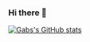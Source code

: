 ### Hi there 👋

[![Gabs's GitHub stats](https://github-readme-stats.vercel.app/api?username=gacerioni&show_icons=true&theme=radical)](https://github.com/anuraghazra/github-readme-stats)

<!--
**gacerioni/gacerioni** is a ✨ _special_ ✨ repository because its `README.md` (this file) appears on your GitHub profile.

Here are some ideas to get you started:

- 🔭 I’m currently working on ...
- 🌱 I’m currently learning ...
- 👯 I’m looking to collaborate on ...
- 🤔 I’m looking for help with ...
- 💬 Ask me about ...
- 📫 How to reach me: ...
- 😄 Pronouns: ...
- ⚡ Fun fact: ...
-->
